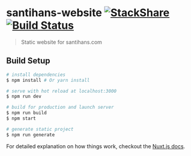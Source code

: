 
# santihans-website [![StackShare](https://img.shields.io/badge/tech-stack-0690fa.svg?style=flat)](https://stackshare.io/santihans/santihans) [![Build Status](https://travis-ci.org/Santihans/santihans-website.svg?branch=master)](https://travis-ci.org/Santihans/santihans-website)

> Static website for santihans.com

## Build Setup

``` bash
# install dependencies
$ npm install # Or yarn install

# serve with hot reload at localhost:3000
$ npm run dev

# build for production and launch server
$ npm run build
$ npm start

# generate static project
$ npm run generate
```

For detailed explanation on how things work, checkout the [Nuxt.js docs](https://github.com/nuxt/nuxt.js).
